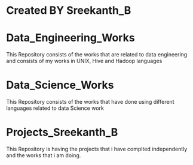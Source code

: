 # Created BY Sreekanth_B

# Data_Engineering_Works 
 This Repository consists of the works that are related to data engineering
 and consists of my works in UNIX, Hive and Hadoop languages
 
 # Data_Science_Works
 This Repository consists of the works that have done using different languages related to data Science work
 
 # Projects_Sreekanth_B 
 This Repository is having the projects that i have complted independently and the works that i am doing. 
 

